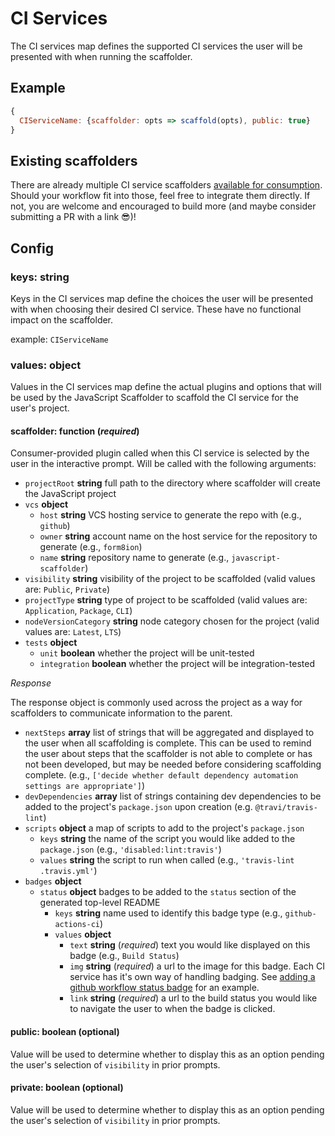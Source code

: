 # CI Services

The CI services map defines the supported CI services the user will be
presented with when running the scaffolder.

## Example

```javascript
{
  CIServiceName: {scaffolder: opts => scaffold(opts), public: true}
}
```

## Existing scaffolders
There are already multiple CI service scaffolders [available for
consumption](https://github.com/form8ion/awesome#continuous-integration-services).
Should your workflow fit into those, feel free to integrate them directly. If
not, you are welcome and encouraged to build more (and maybe consider
submitting a PR with a link 😎)!

## Config

### keys: __string__

Keys in the CI services map define the choices the user will be presented with
when choosing their desired CI service. These have no functional impact on the
scaffolder.

example: `CIServiceName`

### values: __object__

Values in the CI services map define the actual plugins and options that will
be used by the JavaScript Scaffolder to scaffold the CI service for the user's
project.

#### scaffolder: __function__ (_required_)

Consumer-provided plugin called when this CI service is selected by the
user in the interactive prompt. Will be called with the following arguments:

* `projectRoot` __string__ full path to the directory where scaffolder will
  create the JavaScript project
* `vcs` __object__
  * `host` __string__ VCS hosting service to generate the repo with (e.g., `github`)
  * `owner` __string__ account name on the host service for the repository to
    generate (e.g., `form8ion`)
  * `name` __string__ repository name to generate (e.g., `javascript-scaffolder`)
* `visibility` __string__ visibility of the project to be scaffolded (valid
  values are: `Public`, `Private`)
* `projectType` __string__ type of project to be scaffolded (valid values are:
  `Application`, `Package`, `CLI`)
* `nodeVersionCategory` __string__ node category chosen for the project (valid
  values are: `Latest`, `LTS`)
* `tests` __object__
  * `unit` __boolean__ whether the project will be unit-tested
  * `integration` __boolean__ whether the project will be integration-tested

*Response*

The response object is commonly used across the project as a way for scaffolders
to communicate information to the parent.

* `nextSteps` __array__ list of strings that will be aggregated and displayed
  to the user when all scaffolding is complete. This can be used to remind the
  user about steps that the scaffolder is not able to complete or has not been
  developed, but may be needed before considering scaffolding complete.  (e.g.,
  `['decide whether default dependency automation settings are appropriate']`)
* `devDependencies` __array__ list of strings containing dev dependencies to
  be added to the project's `package.json` upon creation (e.g.
  `@travi/travis-lint`)
* `scripts` __object__ a map of scripts to add to the project's
  `package.json`
  * `keys` __string__ the name of the script you would like added to the
    `package.json` (e.g., `'disabled:lint:travis'`)
  * `values` __string__ the script to run when called (e.g., `'travis-lint
    .travis.yml'`)
* `badges` __object__
  * `status` __object__ badges to be added to the `status` section of the
    generated top-level README
    * `keys` __string__ name used to identify this badge type (e.g.,
      `github-actions-ci`)
    * `values` __object__
      * `text` __string__ (_required_) text you would like displayed on this
        badge (e.g., `Build Status`)
      * `img` __string__ (_required_) a url to the image for this badge. Each
        CI service has it's own way of handling badging. See [adding a github
        workflow status
        badge](https://docs.github.com/en/free-pro-team@latest/actions/managing-workflow-runs/adding-a-workflow-status-badge)
        for an example.
      * `link` __string__ (_required_) a url to the build status you would like
        to navigate the user to when the badge is clicked.

#### public: boolean (optional)

Value will be used to determine whether to display this as an option pending
the user's selection of `visibility` in prior prompts.

#### private: boolean (optional)

Value will be used to determine whether to display this as an option pending
the user's selection of `visibility` in prior prompts.
